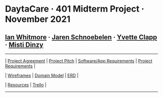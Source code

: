 # DaytaCare &middot; 401 Midterm Project &middot; November 2021

## **[Ian Whitmore](/team/Ian.md) &middot; [Jaren Schnoebelen](/team/Jaren.md) &middot; [Yvette Clapp](/team/Yvette.md) &middot; [Misti Dinzy](/team/Misti.md)**

---

| [Project Agreement](/pages/agreement.md) |
[Project Pitch](/pages/pitch.md) |
[Software/App Requirements](/pages/softwareReqs.md) |
[Project Requirements](/pages/requirements.md) |

| [Wireframes](/pages/wireframes/wireframes.md) |
[Domain Model](/pages/domainModel.md) |
[ERD](/pages/ERD/ERD.md) |

| [Resources](/pages/resources.md) |
[Trello](https://trello.com/b/zUADckkN/midterm-project) |

---
